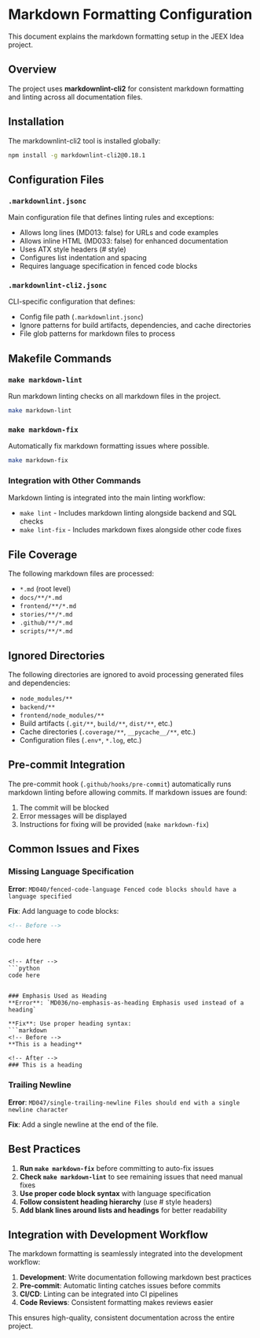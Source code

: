 # Markdown Formatting Configuration

This document explains the markdown formatting setup in the JEEX Idea project.

## Overview

The project uses **markdownlint-cli2** for consistent markdown formatting and linting across all documentation files.

## Installation

The markdownlint-cli2 tool is installed globally:

```bash
npm install -g markdownlint-cli2@0.18.1
```

## Configuration Files

### `.markdownlint.jsonc`
Main configuration file that defines linting rules and exceptions:
- Allows long lines (MD013: false) for URLs and code examples
- Allows inline HTML (MD033: false) for enhanced documentation
- Uses ATX style headers (# style)
- Configures list indentation and spacing
- Requires language specification in fenced code blocks

### `.markdownlint-cli2.jsonc`
CLI-specific configuration that defines:
- Config file path (`.markdownlint.jsonc`)
- Ignore patterns for build artifacts, dependencies, and cache directories
- File glob patterns for markdown files to process

## Makefile Commands

### `make markdown-lint`
Run markdown linting checks on all markdown files in the project.

```bash
make markdown-lint
```

### `make markdown-fix`
Automatically fix markdown formatting issues where possible.

```bash
make markdown-fix
```

### Integration with Other Commands

Markdown linting is integrated into the main linting workflow:

- `make lint` - Includes markdown linting alongside backend and SQL checks
- `make lint-fix` - Includes markdown fixes alongside other code fixes

## File Coverage

The following markdown files are processed:
- `*.md` (root level)
- `docs/**/*.md`
- `frontend/**/*.md`
- `stories/**/*.md`
- `.github/**/*.md`
- `scripts/**/*.md`

## Ignored Directories

The following directories are ignored to avoid processing generated files and dependencies:
- `node_modules/**`
- `backend/**`
- `frontend/node_modules/**`
- Build artifacts (`.git/**`, `build/**`, `dist/**`, etc.)
- Cache directories (`.coverage/**`, `__pycache__/**`, etc.)
- Configuration files (`.env*`, `*.log`, etc.)

## Pre-commit Integration

The pre-commit hook (`.github/hooks/pre-commit`) automatically runs markdown linting before allowing commits. If markdown issues are found:

1. The commit will be blocked
2. Error messages will be displayed
3. Instructions for fixing will be provided (`make markdown-fix`)

## Common Issues and Fixes

### Missing Language Specification
**Error**: `MD040/fenced-code-language Fenced code blocks should have a language specified`

**Fix**: Add language to code blocks:
```markdown
<!-- Before -->
```
code here
```

<!-- After -->
```python
code here
```
```

### Emphasis Used as Heading
**Error**: `MD036/no-emphasis-as-heading Emphasis used instead of a heading`

**Fix**: Use proper heading syntax:
```markdown
<!-- Before -->
**This is a heading**

<!-- After -->
### This is a heading
```

### Trailing Newline
**Error**: `MD047/single-trailing-newline Files should end with a single newline character`

**Fix**: Add a single newline at the end of the file.

## Best Practices

1. **Run `make markdown-fix`** before committing to auto-fix issues
2. **Check `make markdown-lint`** to see remaining issues that need manual fixes
3. **Use proper code block syntax** with language specification
4. **Follow consistent heading hierarchy** (use # style headers)
5. **Add blank lines around lists and headings** for better readability

## Integration with Development Workflow

The markdown formatting is seamlessly integrated into the development workflow:

1. **Development**: Write documentation following markdown best practices
2. **Pre-commit**: Automatic linting catches issues before commits
3. **CI/CD**: Linting can be integrated into CI pipelines
4. **Code Reviews**: Consistent formatting makes reviews easier

This ensures high-quality, consistent documentation across the entire project.